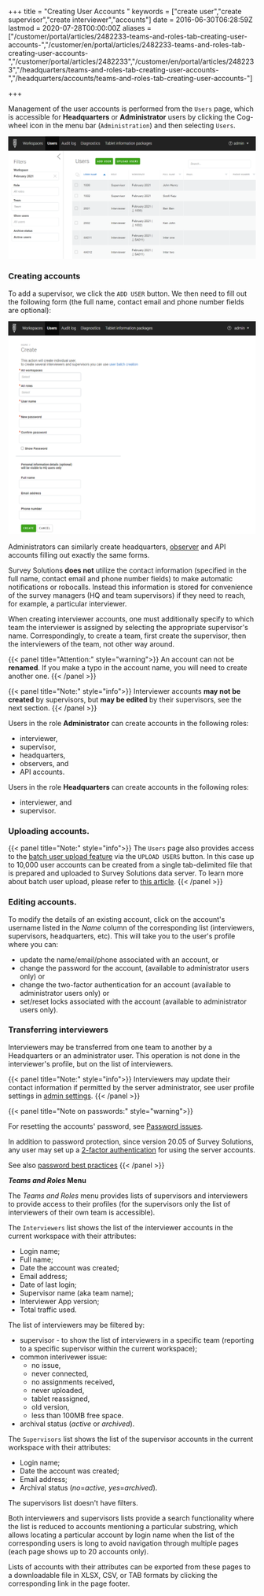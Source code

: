 ﻿+++
title = "Creating User Accounts "
keywords = ["create user","create supervisor","create interviewer","accounts"]
date = 2016-06-30T06:28:59Z
lastmod = 2020-07-28T00:00:00Z
aliases = ["/customer/portal/articles/2482233-teams-and-roles-tab-creating-user-accounts-","/customer/en/portal/articles/2482233-teams-and-roles-tab-creating-user-accounts-","/customer/portal/articles/2482233","/customer/en/portal/articles/2482233","/headquarters/teams-and-roles-tab-creating-user-accounts-","/headquarters/accounts/teams-and-roles-tab-creating-user-accounts-"]

+++

Management of the user accounts is performed from the `Users` page, which
is accessible for **Headquarters** or **Administrator** users by clicking the
Cog-wheel icon in the menu bar (`Administration`) and then selecting `Users`.

<CENTER>
    <IMG src="images/users_management.png">
</CENTER>

### Creating accounts

To add a supervisor, we click the `ADD USER` button. We then need to fill out
the following form (the full name, contact email and phone number fields are optional):
<CENTER>
    <IMG src="images/user_create.png">
</CENTER>

Administrators can similarly create headquarters,
[observer](/headquarters/accounts/survey-solutions-server-observer/) and API
accounts filling out exactly the same forms.

Survey Solutions **does not** utilize the contact information (specified in the
full name, contact email and phone number fields) to make automatic
notifications or robocalls. Instead this information is stored for convenience
of the survey managers (HQ and team supervisors) if they need to reach, for
example, a particular interviewer.

When creating interviewer accounts, one must additionally specify to
which team the interviewer is assigned by selecting the appropriate supervisor's
name. Correspondingly, to create a team, first create the supervisor, then
the interviewers of the team, not other way around.

{{< panel title="Attention:" style="warning">}}
An account can not be **renamed**. If you make a typo in the account name, you will need to create another one.
{{< /panel >}}

{{< panel title="Note:" style="info">}}
Interviewer accounts **may not be created** by supervisors,
but **may be edited** by their supervisors, see the next section.
{{< /panel >}}

Users in the role **Administrator** can create accounts in the following roles:
  - interviewer,
  - supervisor,
  - headquarters,
  - observers, and
  - API accounts.

Users in the role **Headquarters** can create accounts in the following roles:
- interviewer, and
- supervisor.

### Uploading accounts.

{{< panel title="Note:" style="info">}}
  The `Users` page also provides access to the [batch user upload
  feature](/headquarters/batch-user-upload) via the `UPLOAD USERS` button. In
  this case up to 10,000 user accounts can be created from a single
  tab-delimited file that is prepared and uploaded to Survey Solutions data
  server. To learn more about batch user upload, please refer to
  [this article](/headquarters/accounts/batch-user-upload/).
{{< /panel >}}



### Editing accounts.

To modify the details of an existing account, click on the
account's username listed in the *Name* column of the corresponding
list (interviewers, supervisors, headquarters, etc). This will take you
to the user's profile where you can:


- update the name/email/phone associated with an account, or
- change the password for the account, (available to administrator users only) or
- change the two-factor authentication for an account (available to administrator users only) or
- set/reset locks associated with the account (available to administrator users only).

### Transferring interviewers

Interviewers may be transferred from one team to another by
a Headquarters or an administrator user. This operation is
not done in the interviewer's profile, but on the list of
interviewers.


{{< panel title="Note:" style="info">}}
Interviewers may update their contact information if permitted
by the server administrator, see user profile settings in
[admin settings](/headquarters/config/admin-settings/).
{{< /panel >}}


{{< panel title="Note on passwords:" style="warning">}}

For resetting the accounts' password, see [Password issues](/faq/password-issues/).

In addition to password protection, since version 20.05 of
Survey Solutions, any user may set up a [2-factor authentication](/headquarters/accounts/two-factor-authentication/) for using the server accounts.

See also [password best practices](/interviewer/app/password-best-practices/)
{{< /panel >}}

**_Teams and Roles_ Menu**

The *Teams and Roles* menu provides lists of supervisors and interviewers to
provide access to their profiles (for the supervisors only the list of
interviewers of their own team is accessible).

The `Interviewers` list shows the list of the interviewer accounts in the current workspace with their attributes:
- Login name;
- Full name;
- Date the account was created;
- Email address;
- Date of last login;
- Supervisor name (aka team name);
- Interviewer App version;
- Total traffic used.

The list of interviewers may be filtered by:
- supervisor - to show the list of interviewers in a specific team (reporting to a specific supervisor within the current workspace);
- common interivewer issue:
  - no issue,
  - never connected,
  - no assignments received,
  - never uploaded,
  - tablet reassigned,
  - old version,
  - less than 100MB free space.
- archival status (*active* or *archived*).

The `Supervisors` list shows the list of the supervisor accounts in the current workspace with their attributes:
- Login name;
- Date the account was created;
- Email address;
- Archival status (*no*=*active*, *yes*=*archived*).

The supervisors list doesn't have filters.

Both interviewers and supervisors lists provide a search functionality where the list is reduced to accounts mentioning a particular substring, which allows locating a particular account by login name when the list of the corresponding users is long to avoid navigation through multiple pages (each page shows up to 20 accounts only).

Lists of accounts with their attributes can be exported from these pages to a downloadable file in XLSX, CSV, or TAB formats by clicking the corresponding link in the page footer.
